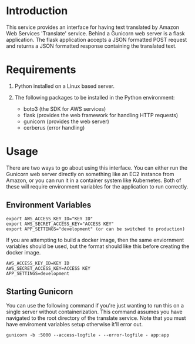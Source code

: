 # Introduction
This service provides an interface for having text translated by Amazon Web Services 'Translate' service. Behind a Gunicorn web server is a
flask application. The flask application accepts a JSON formatted POST request and returns a JSON formatted response containing the translated text.


# Requirements
1. Python installed on a Linux based server.

2. The following packages to be installed in the Python environment:
   - boto3 (the SDK for AWS services)
   - flask (provides the web framework for handling HTTP requests)
   - gunicorn (provides the web server)
   - cerberus (error handling)

# Usage
There are two ways to go about using this interface. You can either run the Gunicorn web server directly on something like an EC2 instance from Amazon,
or you can run it in a container system like Kubernetes. Both of these will require environment variables for the application to run correctly.

## Environment Variables
```
export AWS_ACCESS_KEY_ID="KEY ID"
export AWS_SECRET_ACCESS_KEY="ACCESS KEY"
export APP_SETTINGS="development" (or can be switched to production)
```

If you are attempting to build a docker image, then the same enviornment variables should be used, but the format should like this before creating the docker image.
```
AWS_ACCESS_KEY_ID=KEY ID
AWS_SECRET_ACCESS_KEY=ACCESS KEY
APP_SETTINGS=development
```


## Starting Gunicorn
You can use the following command if you're just wanting to run this on a single server without containerization. This command assumes you have navigated to the root directory of the translate service. 
Note that you must have enviroment variables setup otherwise it'll error out.
```
gunicorn -b :5000 --access-logfile - --error-logfile - app:app
```


